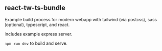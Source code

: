 ## react-tw-ts-bundle

Example build process for modern webapp with tailwind (via postcss), sass (optional), typescript, and react.

Includes example express server.

`npm run dev` to build and serve.
